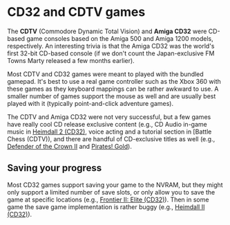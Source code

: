 # CD32 and CDTV games

The **CDTV** (Commodore Dynamic Total Vision) and **Amiga CD32** were CD-based
game consoles based on the Amiga 500 and Amiga 1200 models, respectively. An
interesting trivia is that the Amiga CD32 was the world's first 32-bit
CD-based console (if we don't count the Japan-exclusive FM Towns Marty
released a few months earlier).

Most CDTV and CD32 games were meant to played with the bundled gamepad. It's
best to use a real game controller such as the Xbox 360 with these games as
they keyboard mappings can be rather awkward to use. A smaller number of games
support the mouse as well and are usually best played with it (typically
point-and-click adventure games).

The CDTV and Amiga CD32 were not very successful, but a few games have really
cool CD release exclusive content (e.g., CD Audio in-game music
in [Heimdall 2 (CD32)](TODO), voice acting and a tutorial section in [Battle
Chess (CDTV)), and there are handful of CD-exclusive titles as well (e.g.,
[Defender of the Crown II](TODO) and [Pirates! Gold](TODO)).


## Saving your progress

Most CD32 games support saving your game to the NVRAM, but they might only
support a limited number of save slots, or only allow you to save the game at
specific locations (e.g., [Frontier II: Elite (CD32)](TODO)). Then in some
game the save game implementation is rather buggy (e.g., [Heimdall II
(CD32)]()).
